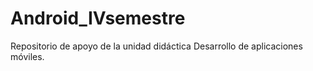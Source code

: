 # Android_IVsemestre
Repositorio de apoyo de la unidad didáctica Desarrollo de aplicaciones móviles.
